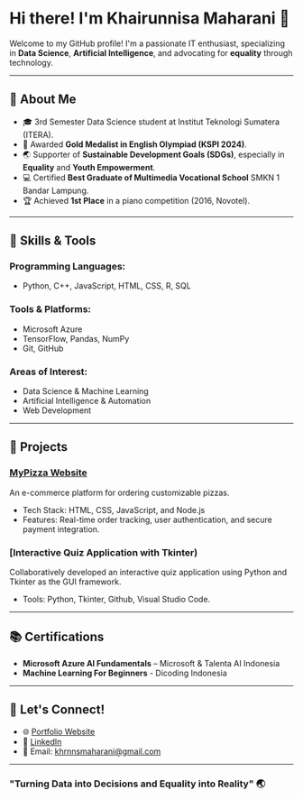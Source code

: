 # Hi there! I'm Khairunnisa Maharani 👋

Welcome to my GitHub profile! I'm a passionate IT enthusiast, specializing in **Data Science**, **Artificial Intelligence**, and advocating for **equality** through technology. 

---

## 🚀 About Me
- 🎓 3rd Semester Data Science student at Institut Teknologi Sumatera (ITERA).
- 🏅 Awarded **Gold Medalist in English Olympiad (KSPI 2024)**.
- 🌏 Supporter of **Sustainable Development Goals (SDGs)**, especially in **Equality** and **Youth Empowerment**.
- 💻 Certified **Best Graduate of Multimedia Vocational School** SMKN 1 Bandar Lampung.
- 🏆 Achieved **1st Place** in a piano competition (2016, Novotel).

---

## 🔧 Skills & Tools
### Programming Languages:
- Python, C++, JavaScript, HTML, CSS, R, SQL

### Tools & Platforms:
- Microsoft Azure
- TensorFlow, Pandas, NumPy
- Git, GitHub

### Areas of Interest:
- Data Science & Machine Learning
- Artificial Intelligence & Automation
- Web Development

---

## 🌟 Projects
### [MyPizza Website]([github.com/khn-hnry](https://github.com/khn-hnry/Basic-Web-Submission))
An e-commerce platform for ordering customizable pizzas. 
- Tech Stack: HTML, CSS, JavaScript, and Node.js
- Features: Real-time order tracking, user authentication, and secure payment integration.

### [Interactive Quiz Application with Tkinter)
Collaboratively developed an interactive quiz application using Python and Tkinter as the GUI framework. 
- Tools: Python, Tkinter, Github, Visual Studio Code.

---

## 📚 Certifications
- **Microsoft Azure AI Fundamentals** – Microsoft & Talenta AI Indonesia
- **Machine Learning For Beginners** - Dicoding Indonesia

---

## 💬 Let's Connect!
- 🌐 [Portfolio Website]([https://username.github.io](https://kmoex-hz.github.io/Khairunnisa.github.io/index.html))
- 💼 [LinkedIn]([https://linkedin.com/in/khairunnisa-maharani](https://www.linkedin.com/in/khnrni/))
- 📧 Email: khrnnsmaharani@gmail.com

---

### "Turning Data into Decisions and Equality into Reality" 🌏
